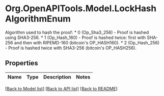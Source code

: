 # Org.OpenAPITools.Model.LockHashAlgorithmEnum
Algorithm used to hash the proof: * 0 (Op_Sha3_256) - Proof is hashed using SHA3-256. * 1 (Op_Hash_160) - Proof is hashed twice: first with SHA-256 and then with RIPEMD-160 (bitcoin's OP_HASH160). * 2 (Op_Hash_256) - Proof is hashed twice with SHA3-256 (bitcoin's OP_HASH256). 

## Properties

Name | Type | Description | Notes
------------ | ------------- | ------------- | -------------

[[Back to Model list]](../README.md#documentation-for-models) [[Back to API list]](../README.md#documentation-for-api-endpoints) [[Back to README]](../README.md)

